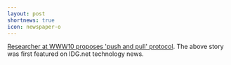 ```yaml
---
layout: post
shortnews: true
icon: newspaper-o
---
```


[Researcher at WWW10 proposes 'push and pull' protocol](http://www.idg.net/crd_idgsearch_527819.html?sc=). The above story was first featured on IDG.net technology news.
